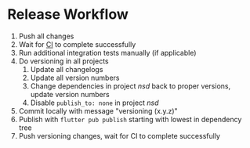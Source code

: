 # Release Workflow

1. Push all changes
2. Wait for [CI](https://github.com/sebastianhaberey/nsd/actions) to complete successfully
3. Run additional integration tests manually (if applicable)
4. Do versioning in all projects
   1. Update all changelogs
   2. Update all version numbers
   3. Change dependencies in project _nsd_ back to proper versions, update version numbers
   4. Disable `publish_to: none` in project _nsd_
5. Commit locally with message "versioning (x.y.z)"
6. Publish with `flutter pub publish` starting with lowest in dependency tree
7. Push versioning changes, wait for CI to complete successfully